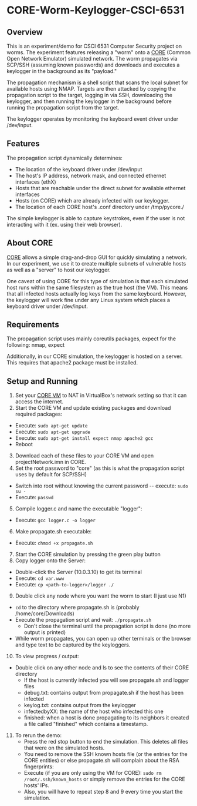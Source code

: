 CORE-Worm-Keylogger-CSCI-6531
==========
## Overview
This is an experiment/demo for CSCI 6531 Computer Security project on worms. The experiment features releasing a "worm" onto a [CORE](http://www.nrl.navy.mil/itd/ncs/products/core) (Common Open Network Emulator) simulated network. The worm propagates via SCP/SSH (assuming known passwords) and downloads and executes a keylogger in the background as its "payload."

The propagation mechanism is a shell script that scans the local subnet for available hosts using NMAP. Targets are then attacked by copying the propagation script to the target, logging in via SSH, downloading the keylogger, and then running the keylogger in the background before running the propagation script from the target.

The keylogger operates by monitoring the keyboard event driver under /dev/input.

## Features
The propagation script dynamically determines:
- The location of the keyboard driver under /dev/input
- The host's IP address, network mask, and connected ethernet interfaces (ethX)
- Hosts that are reachable under the direct subnet for available ethernet interfaces
- Hosts (on CORE) which are already infected with our keylogger.
- The location of each CORE host's .conf directory under /tmp/pycore.<num>/

The simple keylogger is able to capture keystrokes, even if the user is not interacting with it (ex. using their web browser).

## About CORE
[CORE](http://www.nrl.navy.mil/itd/ncs/products/core) allows a simple drag-and-drop GUI for quickly simulating a network. In our experiment, we use it to create multiple subnets of vulnerable hosts as well as a "server" to host our keylogger. 

One caveat of using CORE for this type of simulation is that each simulated host runs within the same filesystem as the true host (the VM). This means that all infected hosts actually log keys from the same keyboard. However, the keylogger will work fine under any Linux system which places a keyboard driver under /dev/input.

## Requirements
The propagation script uses mainly coreutils packages, expect for the following: nmap, expect

Additionally, in our CORE simulation, the keylogger is hosted on a server. This requires that apache2 package must be installed.

## Setup and Running
1. Set your [CORE VM](http://downloads.pf.itd.nrl.navy.mil/core/vmware-image/) to NAT in VirtualBox's network setting so that it can access the internet.
2. Start the CORE VM and update existing packages and download required packages:
  - Execute: `sudo apt-get update`
  - Execute: `sudo apt-get upgrade`
  - Execute: `sudo apt-get install expect nmap apache2 gcc`
  - Reboot
3. Download each of these files to your CORE VM and open projectNetwork.imn in CORE.
4. Set the root password to "core" (as this is what the propagation script uses by default for SCP/SSH)
  - Switch into root without knowing the current password -- execute: `sudo su -`
  - Execute: `passwd`
5. Compile logger.c and name the executable "logger":
  - Execute: `gcc logger.c -o logger`
6. Make propagate.sh executable:
  - Execute: `chmod +x propagate.sh`
7. Start the CORE simulation by pressing the green play button
8. Copy logger onto the Server:
  - Double-click the Server (10.0.3.10) to get its terminal
  - Execute: `cd var.www`
  - Execute: `cp <path-to-logger>/logger ./`
9. Double click any node where you want the worm to start (I just use N1)
  - `cd` to the directory where propagate.sh is (probably /home/core/Downloads)
  - Execute the propagation script and wait: `./propagate.sh`
    - Don't close the terminal until the propagation script is done (no more output is printed)
  - While worm propagates, you can open up other terminals or the browser and type text to be captured by the keyloggers.
10. To view progress / output:
  - Double click on any other node and ls to see the contents of their CORE directory
    - If the host is currently infected you will see propagate.sh and logger files
    - debug.txt: contains output from propagate.sh if the host has been infected
    - keylog.txt: contains output from the keylogger
    - infectedbyXX: the name of the host who infected this one
    - finished: when a host is done propagating to its neighbors it created a file called "finished" which contains a timestamp.
11. To rerun the demo: 
    - Press the red stop button to end the simulation. This deletes all files that were on the simulated hosts.
    - You need to remove the SSH known hosts file (or the entries for the CORE entities) or else propagate.sh will complain about the RSA fingerprints:
    - Execute (if you are only using the VM for CORE): `sudo rm /root/.ssh/known_hosts` or simply remove the entries for the CORE hosts' IPs.
    - Also, you will have to repeat step 8 and 9 every time you start the simulation.
